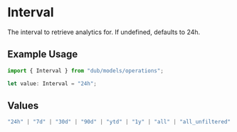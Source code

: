 # Interval

The interval to retrieve analytics for. If undefined, defaults to 24h.

## Example Usage

```typescript
import { Interval } from "dub/models/operations";

let value: Interval = "24h";
```

## Values

```typescript
"24h" | "7d" | "30d" | "90d" | "ytd" | "1y" | "all" | "all_unfiltered"
```